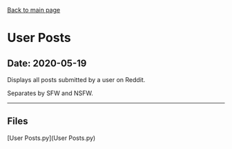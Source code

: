 [Back to main page](/)

# User Posts

## Date: 2020-05-19

Displays all posts submitted by a user on Reddit.

Separates by SFW and NSFW.

-----

## Files

[User Posts.py](User Posts.py)
